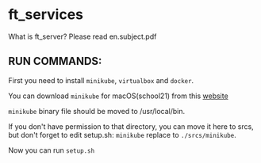 # ft_services

What is ft_server? Please read en.subject.pdf

## RUN COMMANDS:
First you need to install ``minikube``, ``virtualbox`` and ``docker``.


You can download ``minikube`` for macOS(school21) from this [website](https://storage.googleapis.com/minikube/releases/latest/minikube-darwin-amd64)


``minikube`` binary file should be moved to /usr/local/bin.


If you don't have permission to that directory, you can move it here to srcs, but don't forget to edit setup.sh: ``minikube`` replace to ``./srcs/minikube``.


Now you can run ``setup.sh``
